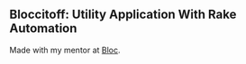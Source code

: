 ## Bloccitoff: Utility Application With Rake Automation

Made with my mentor at [Bloc](http://bloc.io).